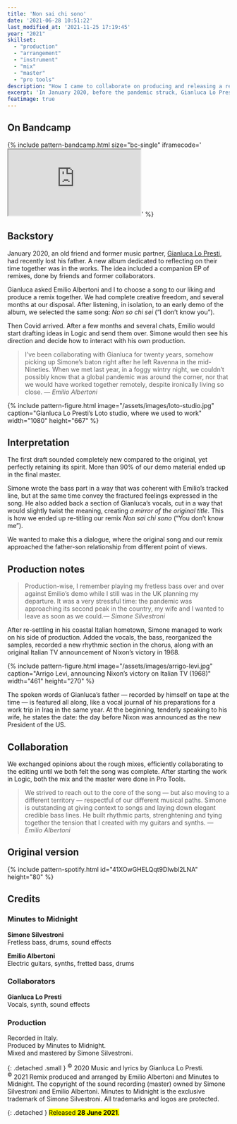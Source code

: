 ```yaml
---
title: 'Non sai chi sono'
date: '2021-06-28 10:51:22'
last_modified_at: '2021-11-25 17:19:45'
year: "2021"
skillset: 
  - "production"
  - "arrangement"
  - "instrument"
  - "mix"
  - "master"
  - "pro tools"
description: "How I came to collaborate on producing and releasing a remix of a song written by my old friend and collaborator Gianluca Lo Presti."
excerpt: 'In January 2020, before the pandemic struck, Gianluca Lo Presti, aka ‘Nevica’, invited me to participate to a remix for his upcoming project.'
featimage: true
---
```

## On Bandcamp

{% include pattern-bandcamp.html size="bc-single" iframecode='<iframe src="https://bandcamp.com/EmbeddedPlayer/track=2164870187/size=large/bgcol=ffffff/linkcol=0687f5/tracklist=false/artwork=small/transparent=true/" seamless><a href="https://minutestomidnight.bandcamp.com/track/non-sai-chi-sono-remix">Non sai chi sono (remix) by Minutes to Midnight + Emilio Albertoni</a></iframe>' %}

## Backstory

January 2020, an old friend and former music partner, [Gianluca Lo Presti](https://open.spotify.com/artist/0ugkXokPU3KaXX3X9BFes7), had recently lost his father. A new album dedicated to reflecting on their time together was in the works. The idea included a companion EP of remixes, done by friends and former collaborators.

Gianluca asked Emilio Albertoni and I to choose a song to our liking and produce a remix together. We had complete creative freedom, and several months at our disposal. After listening, in isolation, to an early demo of the album, we selected the same song: _Non so chi sei_ (“I don’t know you”).

Then Covid arrived. After a few months and several chats, Emilio would start drafting ideas in Logic and send them over. Simone would then see his direction and decide how to interact with his own production.

> I’ve been collaborating with Gianluca for twenty years, somehow picking up Simone’s baton right after he left Ravenna in the mid-Nineties. When we met last year, in a foggy wintry night, we couldn’t possibly know that a global pandemic was around the corner, nor that we would have worked together remotely, despite ironically living so close.
> <cite>&mdash; Emilio Albertoni</cite>

{% include pattern-figure.html image="/assets/images/loto-studio.jpg" caption="Gianluca Lo Presti’s Loto studio, where we used to work" width="1080" height="667" %}

## Interpretation

The first draft sounded completely new compared to the original, yet perfectly retaining its spirit. More than 90% of our demo material ended up in the final master.

Simone wrote the bass part in a way that was coherent with Emilio’s tracked line, but at the same time convey the fractured feelings expressed in the song. He also added back a section of Gianluca’s vocals, cut in a way that would slightly twist the meaning, creating _a mirror of the original title_. This is how we ended up re-titling our remix _Non sai chi sono_ (“You don’t know me”).

We wanted to make this a dialogue, where the original song and our remix approached the father-son relationship from different point of views.

## Production notes

> Production-wise, I remember playing my fretless bass over and over against Emilio’s demo while I still was in the UK planning my departure. It was a very stressful time: the pandemic was approaching its second peak in the country, my wife and I wanted to leave as soon as we could.<cite>&mdash; Simone Silvestroni</cite>

After re-settling in his coastal Italian hometown, Simone managed to work on his side of production. Added the vocals, the bass, reorganized the samples, recorded a new rhythmic section in the chorus, along with an original Italian TV announcement of Nixon’s victory in 1968.

{% include pattern-figure.html image="/assets/images/arrigo-levi.jpg" caption="Arrigo Levi, announcing Nixon’s victory on Italian TV (1968)" width="461" height="270" %}

The spoken words of Gianluca’s father — recorded by himself on tape at the time — is featured all along, like a vocal journal of his preparations for a work trip in Iraq in the same year. At the beginning, tenderly speaking to his wife, he states the date: the day before Nixon was announced as the new President of the US.

## Collaboration

We exchanged opinions about the rough mixes, efficiently collaborating to the editing until we both felt the song was complete. After starting the work in Logic, both the mix and the master were done in Pro Tools.

> We strived to reach out to the core of the song — but also moving to a different territory — respectful of our different musical paths. Simone is outstanding at giving context to songs and laying down elegant credible bass lines. He built rhythmic parts, strenghtening and tying together the tension that I created with my guitars and synths.
> <cite>&mdash; Emilio Albertoni</cite>

## Original version

{% include pattern-spotify.html id="41XOwGHELQqt9DIwbl2LNA" height="80" %}

## Credits

### Minutes to Midnight

**Simone Silvestroni**<br>
Fretless bass, drums, sound effects

**Emilio Albertoni**<br>
Electric guitars, synths, fretted bass, drums  

### Collaborators

**Gianluca Lo Presti**<br>
Vocals, synth, sound effects  

### Production

Recorded in Italy.  
Produced by Minutes to Midnight.  
Mixed and mastered by Simone Silvestroni.  

{: .detached .small }
<sup>&copy;</sup> 2020 Music and lyrics by Gianluca Lo Presti.<br>
<sup>&copy;</sup> 2021 Remix produced and arranged by Emilio Albertoni and Minutes to Midnight.
The copyright of the sound recording (master) owned by Simone Silvestroni and Emilio Albertoni. Minutes to Midnight is the exclusive trademark of Simone Silvestroni. All trademarks and logos are protected.

{: .detached }
<mark class="m2m-highlight small">Released <strong>28 June 2021</strong>.</mark>